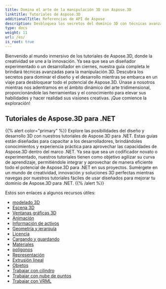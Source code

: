 ```yaml
---
title: Domina el arte de la manipulación 3D con Aspose.3D
linktitle: Tutoriales de Aspose.3D
additionalTitle: Referencias de API de Aspose
description: Desbloquea los secretos del dominio 3D con técnicas avanzadas. Mejore sus habilidades en diseño y desarrollo con nuestra guía completa para dar rienda suelta a la creatividad 3D.
type: docs
weight: 11
url: /es/
is_root: true
---
```


Bienvenido al mundo inmersivo de los tutoriales de Aspose.3D, donde la creatividad se une a la innovación. Ya sea que sea un diseñador experimentado o un desarrollador en ciernes, nuestra guía completa le brindará técnicas avanzadas para la manipulación 3D. Descubra los secretos para dominar el diseño y el desarrollo mientras se embarca en un viaje para desbloquear todo el potencial de Aspose.3D. Únase a nosotros mientras nos adentramos en el ámbito dinámico del arte tridimensional, proporcionándole las herramientas y el conocimiento para elevar sus habilidades y hacer realidad sus visiones creativas. ¡Que comience la exploración!

## Tutoriales de Aspose.3D para .NET
{{% alert color="primary" %}}
Explore las posibilidades del diseño y desarrollo 3D con nuestros tutoriales de Aspose.3D para .NET. Estas guías están diseñadas para capacitar a los desarrolladores, brindándoles conocimientos y experiencia práctica para aprovechar las capacidades de Aspose.3D dentro del marco .NET. Ya sea que sea un codificador novato o experimentado, nuestros tutoriales tienen como objetivo agilizar su curva de aprendizaje, permitiéndole integrar y aprovechar de manera eficiente todo el potencial de Aspose.3D para .NET en sus proyectos. Sumérgete en un mundo de creatividad, innovación y soluciones 3D perfectas mientras navegas por nuestros tutoriales fáciles de usar diseñados para mejorar tu dominio de Aspose.3D para .NET.
{{% /alert %}}

Estos son enlaces a algunos recursos útiles:
 
- [modelado 3D](./net/3d-modeling/)
- [Escena 3D](./net/3d-scene/)
- [Ventanas gráficas 3D](./net/3d-viewports/)
- [Animación](./net/animation/)
- [Información de activos](./net/asset-information/)
- [Geometría y jerarquía](./net/geometry-and-hierarchy/)
- [Licencia](./net/license/)
- [Cargando y guardando](./net/loading-and-saving/)
- [Materiales](./net/materials/)
- [polígonos](./net/polygons/)
- [Representación](./net/rendering/)
- [Extrusión lineal](./net/linear-extrusion/)
- [Objetos](./net/objects/)
- [Trabajar con cilindro](./net/working-with-cylinder/)
- [Trabajar con nube de puntos](./net/working-with-point-cloud/)
- [Trabajar con VRML](./net/working-with-vrml/)


